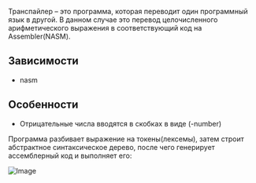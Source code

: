 Транспайлер – это программа, которая
переводит один программный язык в другой. В данном случае
это перевод целочисленного арифметического выражения в соответствующий код на Assembler(NASM).

## Зависимости
* nasm
## Особенности
* Отрицательные числа вводятся в скобках в виде (-number)

Программа разбивает выражение на токены(лексемы), затем строит абстрактное синтаксическое дерево, после чего генерирует ассемблерный код и выполняет его:

![Image](https://github.com/user-attachments/assets/169bd609-fbb7-4fae-951d-5d54fe001fee)
